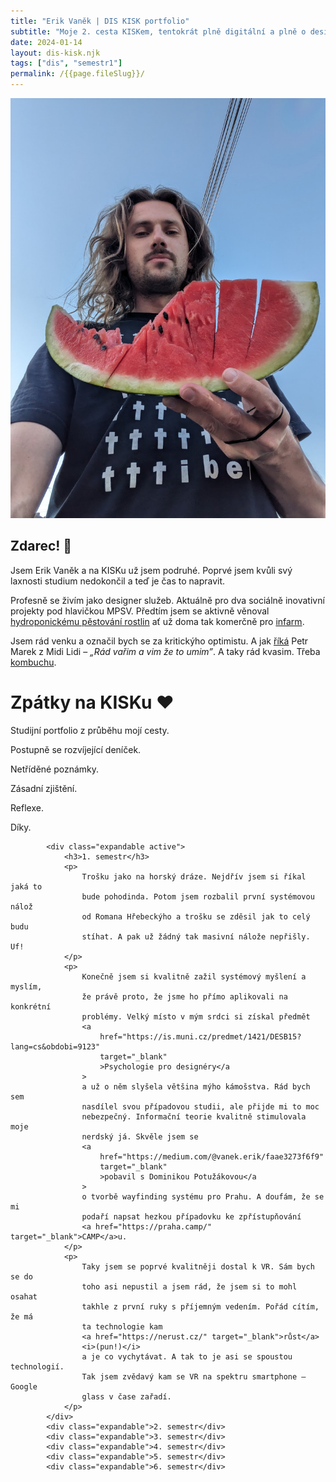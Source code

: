 ```yaml
---
title: "Erik Vaněk | DIS KISK portfolio"
subtitle: "Moje 2. cesta KISKem, tentokrát plně digitální a plně o designu"
date: 2024-01-14
layout: dis-kisk.njk
tags: ["dis", "semestr1"]
permalink: /{{page.fileSlug}}/
---
```


<div id="bio">
                <img
                    src="/img/me-melon.jpeg"
                    alt="Já a meloun z tržnice v Temešváru"
/>
                <div id="bio-text">
                    <h2>Zdarec! 👋</h2>
                    <p>
                        Jsem Erik Vaněk a na KISKu už jsem podruhé. Poprvé jsem
                        kvůli svý laxnosti studium nedokončil a teď je čas to
                        napravit.
                    </p>
                    <p>
                        Profesně se živím jako designer služeb. Aktuálně pro dva
                        sociálně inovativní projekty pod hlavičkou MPSV. Předtím
                        jsem se aktivně věnoval
                        <a href="/aero">hydroponickému pěstování rostlin</a> ať
                        už doma tak komerčně pro
                        <a href="https://infarm.com/" target="_blank">infarm</a
                        >.
                    </p>
                    <p>
                        Jsem rád venku a označil bych se za kritickýho
                        optimistu. A jak
                        <a
                            href="https://www.youtube.com/watch?v=rHoBDmD4ofU&ab_channel=MidiLidi"
                            target="_blank"
                            >říká</a
                        >
                        Petr Marek z Midi Lidi –
                        <i>„Rád vařim a vim že to umim”</i>. A taky rád kvasim.
                        Třeba <a href="/kombucha">kombuchu</a>.
                    </p>
                </div>
            </div>
            <div id="intro">
                <h1>Zpátky na KISKu ❤️</h1>
                <p>Studijní portfolio z průběhu mojí cesty.</p>
                <p>Postupně se rozvíjející deníček.</p>
                <p>Netříděné poznámky.</p>
                <p>Zásadní zjištění.</p>
                <p>Reflexe.</p>
                <p>Díky.</p>
            </div>

            <div class="expandable active">
                <h3>1. semestr</h3>
                <p>
                    Trošku jako na horský dráze. Nejdřív jsem si říkal jaká to
                    bude pohodinda. Potom jsem rozbalil první systémovou nálož
                    od Romana Hřebeckýho a trošku se zděsil jak to celý budu
                    stíhat. A pak už žádný tak masivní nálože nepřišly. Uf!
                </p>
                <p>
                    Konečně jsem si kvalitně zažil systémový myšlení a myslím,
                    že právě proto, že jsme ho přímo aplikovali na konkrétní
                    problémy. Velký místo v mým srdci si získal předmět
                    <a
                        href="https://is.muni.cz/predmet/1421/DESB15?lang=cs&obdobi=9123"
                        target="_blank"
                        >Psychologie pro designéry</a
                    >
                    a už o něm slyšela většina mýho kámošstva. Rád bych sem
                    nasdílel svou případovou studii, ale přijde mi to moc
                    nebezpečný. Informační teorie kvalitně stimulovala moje
                    nerdský já. Skvěle jsem se
                    <a
                        href="https://medium.com/@vanek.erik/faae3273f6f9"
                        target="_blank"
                        >pobavil s Dominikou Potužákovou</a
                    >
                    o tvorbě wayfinding systému pro Prahu. A doufám, že se mi
                    podaří napsat hezkou případovku ke zpřístupňování
                    <a href="https://praha.camp/" target="_blank">CAMP</a>u.
                </p>
                <p>
                    Taky jsem se poprvé kvalitněji dostal k VR. Sám bych se do
                    toho asi nepustil a jsem rád, že jsem si to mohl osahat
                    takhle z první ruky s příjemným vedením. Pořád cítím, že má
                    ta technologie kam
                    <a href="https://nerust.cz/" target="_blank">růst</a>
                    <i>(pun!)</i>
                    a je co vychytávat. A tak to je asi se spoustou technologií.
                    Tak jsem zvědavý kam se VR na spektru smartphone – Google
                    glass v čase zařadí.
                </p>
            </div>
            <div class="expandable">2. semestr</div>
            <div class="expandable">3. semestr</div>
            <div class="expandable">4. semestr</div>
            <div class="expandable">5. semestr</div>
            <div class="expandable">6. semestr</div>